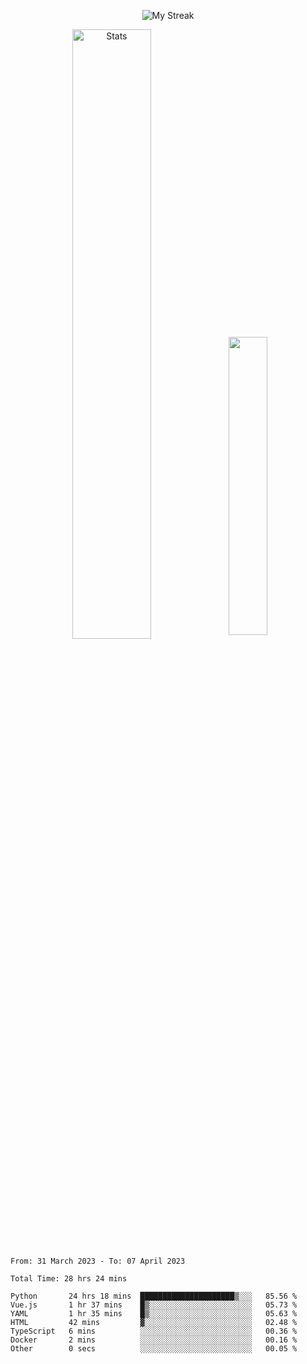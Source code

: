 <p align="center">
<picture>
  <source media="(prefers-color-scheme: dark)" srcset="http://github-readme-streak-stats.herokuapp.com?user=semolik&theme=dark&hide_border=true&background=DD272700">
  <img alt="My Streak" src="http://github-readme-streak-stats.herokuapp.com?user=semolik&hide_border=true">
</picture>
</p>
<div align="center">
  <picture>
    <source media="(prefers-color-scheme: dark)" srcset="https://github-readme-stats.vercel.app/api?username=semolik&show_icons=true&bg_color=DD272700&hide_border=true&theme=dark">
        <img alt="Stats" src="https://github-readme-stats.vercel.app/api?username=semolik&show_icons=true&bg_color=DD272700&hide_border=true" width="50%" >
  </picture>
  <sup>
  <picture>
  <source media="(prefers-color-scheme: dark)" srcset="https://github-readme-stats.vercel.app/api/top-langs/?username=semolik&layout=compact&hide_border=true&bg_color=DD272700&theme=dark">
  <img src="https://github-readme-stats.vercel.app/api/top-langs/?username=semolik&layout=compact&hide_border=true" width="35%" />
  </picture>
  </sup>
</div>
<!--START_SECTION:waka-->

```text
From: 31 March 2023 - To: 07 April 2023

Total Time: 28 hrs 24 mins

Python       24 hrs 18 mins  █████████████████████▒░░░   85.56 %
Vue.js       1 hr 37 mins    █▒░░░░░░░░░░░░░░░░░░░░░░░   05.73 %
YAML         1 hr 35 mins    █▒░░░░░░░░░░░░░░░░░░░░░░░   05.63 %
HTML         42 mins         ▓░░░░░░░░░░░░░░░░░░░░░░░░   02.48 %
TypeScript   6 mins          ░░░░░░░░░░░░░░░░░░░░░░░░░   00.36 %
Docker       2 mins          ░░░░░░░░░░░░░░░░░░░░░░░░░   00.16 %
Other        0 secs          ░░░░░░░░░░░░░░░░░░░░░░░░░   00.05 %
```

<!--END_SECTION:waka-->

